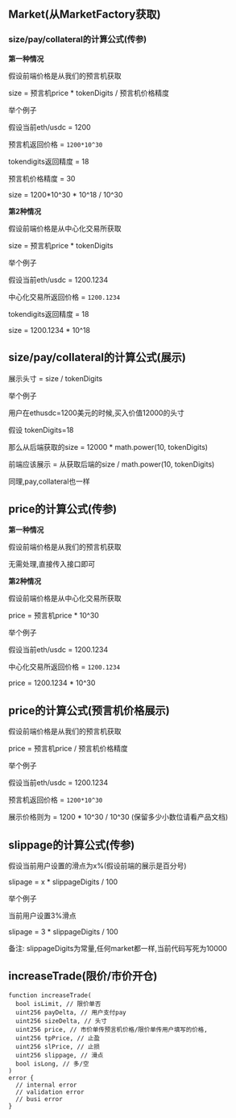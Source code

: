 
## Market(从MarketFactory获取)
###  size/pay/collateral的计算公式(传参)

**第一种情况**

假设前端价格是从我们的预言机获取

size = 预言机price * tokenDigits / 预言机价格精度

举个例子

假设当前eth/usdc = 1200

预言机返回价格 =  `1200*10^30`

tokendigits返回精度 = 18

预言机价格精度 = 30

size = 1200*10^30 * 10^18 / 10^30

**第2种情况**

假设前端价格是从中心化交易所获取

size = 预言机price * tokenDigits

举个例子

假设当前eth/usdc = 1200.1234

中心化交易所返回价格 =  `1200.1234`

tokendigits返回精度 = 18

size = 1200.1234 * 10^18

## size/pay/collateral的计算公式(展示)

展示头寸 = size / tokenDigits

举个例子

用户在ethusdc=1200美元的时候,买入价值12000的头寸

假设 tokenDigits=18

那么从后端获取的size = 12000 * math.power(10, tokenDigits)

前端应该展示 = 从获取后端的size / math.power(10, tokenDigits)

同理,pay,collateral也一样


## price的计算公式(传参)

**第一种情况**

假设前端价格是从我们的预言机获取

无需处理,直接传入接口即可

**第2种情况**

假设前端价格是从中心化交易所获取

price = 预言机price * 10^30

举个例子

假设当前eth/usdc = 1200.1234

中心化交易所返回价格 =  `1200.1234`

price = 1200.1234 * 10^30

## price的计算公式(预言机价格展示)

假设前端价格是从我们的预言机获取

price = 预言机price / 预言机价格精度

举个例子

假设当前eth/usdc = 1200.1234

预言机返回价格 =  `1200*10^30`

展示价格则为 = 1200 * 10^30 / 10^30 (保留多少小数位请看产品文档)

## slippage的计算公式(传参)
假设当前用户设置的滑点为x%(假设前端的展示是百分号)

slipage = x * slippageDigits / 100

举个例子

当前用户设置3%滑点

slipage = 3 * slippageDigits / 100

备注: slippageDigits为常量,任何market都一样,当前代码写死为10000

## increaseTrade(限价/市价开仓)

```
function increaseTrade(
  bool isLimit, // 限价单否
  uint256 payDelta, // 用户支付pay
  uint256 sizeDelta, // 头寸
  uint256 price, // 市价单传预言机价格/限价单传用户填写的价格, 
  uint256 tpPrice, // 止盈
  uint256 slPrice, // 止损
  uint256 slippage, // 滑点
  bool isLong, // 多/空
)
error {
  // internal error
  // validation error
  // busi error
}
```

